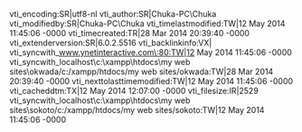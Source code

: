 vti_encoding:SR|utf8-nl
vti_author:SR|Chuka-PC\\Chuka
vti_modifiedby:SR|Chuka-PC\\Chuka
vti_timelastmodified:TW|12 May 2014 11:45:06 -0000
vti_timecreated:TR|28 Mar 2014 20:39:40 -0000
vti_extenderversion:SR|6.0.2.5516
vti_backlinkinfo:VX|
vti_syncwith_www.ynetinteractive.com\:80:TW|12 May 2014 11:45:06 -0000
vti_syncwith_localhost\\c\:\\xampp\\htdocs\\my web sites\\okwada/c\:/xampp/htdocs/my web sites/okwada:TW|28 Mar 2014 20:39:40 -0000
vti_nexttolasttimemodified:TW|12 May 2014 11:45:06 -0000
vti_cacheddtm:TX|12 May 2014 12:07:00 -0000
vti_filesize:IR|2529
vti_syncwith_localhost\\c\:\\xampp\\htdocs\\my web sites\\sokoto/c\:/xampp/htdocs/my web sites/sokoto:TW|12 May 2014 11:45:06 -0000
